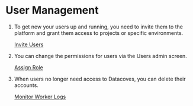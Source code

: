 
# User Management
1. To get new your users up and running, you need to invite them to the platform and grant them access to projects or specific environments. 

    <a href="/#/reference/admin-menu/invitations" target="_blank" rel="noopener">Invite Users</a>

2. You can change the permissions for users via the Users admin screen.

    <a href="/#/reference/admin-menu/users" target="_blank" rel="noopener">Assign Role</a>

3. When users no longer need access to Datacoves, you can delete their accounts.

    <a href="/#/how-tos/airflow/worker-logs" target="_blank" rel="noopener">Monitor Worker Logs</a>
